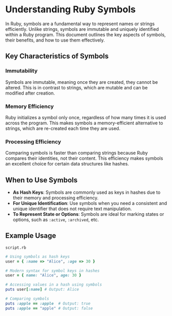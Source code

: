 # Understanding Ruby Symbols

In Ruby, symbols are a fundamental way to represent names or strings efficiently. Unlike strings, symbols are immutable and uniquely identified within a Ruby program. This document outlines the key aspects of symbols, their benefits, and how to use them effectively.

## Key Characteristics of Symbols

### Immutability
Symbols are immutable, meaning once they are created, they cannot be altered. This is in contrast to strings, which are mutable and can be modified after creation.

### Memory Efficiency
Ruby initializes a symbol only once, regardless of how many times it is used across the program. This makes symbols a memory-efficient alternative to strings, which are re-created each time they are used.

### Processing Efficiency
Comparing symbols is faster than comparing strings because Ruby compares their identities, not their content. This efficiency makes symbols an excellent choice for certain data structures like hashes.

## When to Use Symbols

- **As Hash Keys**: Symbols are commonly used as keys in hashes due to their memory and processing efficiency.
- **For Unique Identification**: Use symbols when you need a consistent and unique identifier that does not require text manipulation.
- **To Represent State or Options**: Symbols are ideal for marking states or options, such as `:active`, `:archived`, etc.

## Example Usage

```script.rb```
```ruby
# Using symbols as hash keys
user = { :name => "Alice", :age => 30 }

# Modern syntax for symbol keys in hashes
user = { name: "Alice", age: 30 }

# Accessing values in a hash using symbols
puts user[:name] # Output: Alice

# Comparing symbols
puts :apple == :apple  # Output: true
puts :apple == "apple" # Output: false
```
